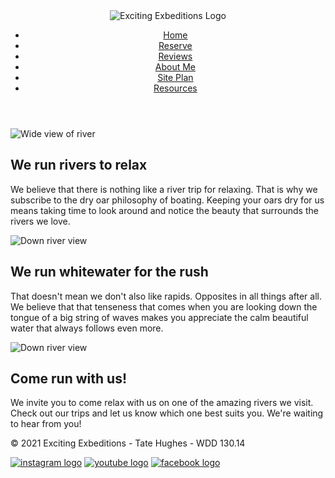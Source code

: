 
<html lang = "en">

<head>
    <meta charset="utf-8">
    <meta name="viewport" content="width=device-width, initial-scale=1">
    <link rel="stylesheet" href="/styles.css">
</head>

<body>
  <div id = "content">
    <header>
        <div class="logo-box"><img src = "https://byui-cit.github.io/wdd130/resources/images/logos/expeditions.jpg" alt = "Exciting Exbeditions Logo"></div>
        <nav>
            <ul>
                <li><a href="index.html">Home</a></li>
                <li><a href="index.html">Reserve</a></li>
                <li><a href="index.html">Reviews</a></li>
                <li><a href="aboutme.html">About Me</a></li>
                <li><a href="site-plan.html">Site Plan</a></li>
                <li><a href="resources.html">Resources</a></li>
            </ul>
        </nav>
    </header>
  <main>
    <div id = "banner-box"><img src = "https://byui-cit.github.io/wdd130/resources/images/river-wide.JPG" alt = "Wide view of river"></div>
    <div id = "home-grid">
      <h2 class = "home-headline-1">We run rivers to relax</h2>
      <p class = "home-paragraph-1">We believe that there is nothing like a river trip for relaxing. That is why we subscribe to the dry oar philosophy of boating. Keeping your oars dry for us means taking time to look around and notice the beauty that surrounds the rivers we love.</p>
      <img class = "home-right-img" src = "https://byui-cit.github.io/wdd130/resources/images/river-narrow.jpg" alt = "Down river view">
      <h2 class = "home-headline-2">We run whitewater for the rush</h2>
      <p class = "home-paragraph-2">That doesn't mean we don't also like rapids. Opposites in all things after all. We believe that that tenseness that comes when you are looking down the tongue of a big string of waves makes you appreciate the calm beautiful water that always follows even more.</p>
      <img class = "home-left-img" src = "https://byui-cit.github.io/wdd130/resources/images/snake-rapid2.jpg" alt = "Down river view">
      <section class = "home-paragraph-3">
        <h2>Come run with us!</h2>
        <p>We invite you to come relax with us on one of the amazing rivers we visit. Check out our trips and let us know which one best suits you. We're waiting to hear from you!</p>
      </section>
    </div>
  </main>
  <footer>
    <p>&copy; 2021 Exciting Exbeditions - Tate Hughes - WDD 130.14</p>
    <div class="social">
      <a href = "https://www.instagram.com/" target="_blank"><img src = "https://cdn.glitch.com/c8f99f8b-907d-4d6b-9d14-f08f4c647159%2Finstagram.png?v=1611775867220" alt = "instagram logo"></a>
      <a href = "https://www.youtube.com/" target="_blank"><img src = "https://cdn.glitch.com/c8f99f8b-907d-4d6b-9d14-f08f4c647159%2Fyoutube.png?v=1611775869122" alt = "youtube logo"></a>
      <a href = "https://www.facebook.com/" target="_blank"><img src = "https://cdn.glitch.com/c8f99f8b-907d-4d6b-9d14-f08f4c647159%2Ffacebook.png?v=1611775872435" alt = "facebook logo"></a>
    </div>
  </footer>
  </div>
</body>

</html>
